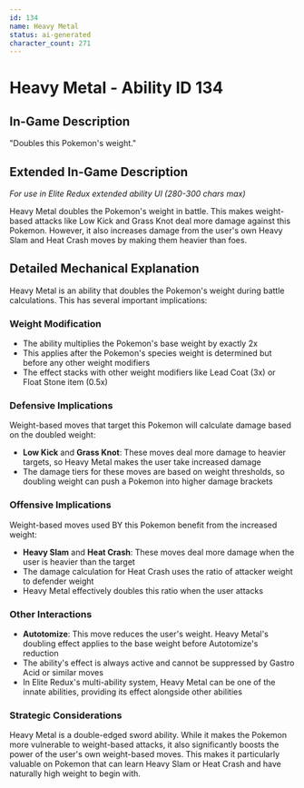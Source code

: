 ```yaml
---
id: 134
name: Heavy Metal
status: ai-generated
character_count: 271
---
```


# Heavy Metal - Ability ID 134

## In-Game Description
"Doubles this Pokemon's weight."

## Extended In-Game Description
*For use in Elite Redux extended ability UI (280-300 chars max)*

Heavy Metal doubles the Pokemon's weight in battle. This makes weight-based attacks like Low Kick and Grass Knot deal more damage against this Pokemon. However, it also increases damage from the user's own Heavy Slam and Heat Crash moves by making them heavier than foes.

## Detailed Mechanical Explanation
Heavy Metal is an ability that doubles the Pokemon's weight during battle calculations. This has several important implications:

### Weight Modification
- The ability multiplies the Pokemon's base weight by exactly 2x
- This applies after the Pokemon's species weight is determined but before any other weight modifiers
- The effect stacks with other weight modifiers like Lead Coat (3x) or Float Stone item (0.5x)

### Defensive Implications
Weight-based moves that target this Pokemon will calculate damage based on the doubled weight:
- **Low Kick** and **Grass Knot**: These moves deal more damage to heavier targets, so Heavy Metal makes the user take increased damage
- The damage tiers for these moves are based on weight thresholds, so doubling weight can push a Pokemon into higher damage brackets

### Offensive Implications
Weight-based moves used BY this Pokemon benefit from the increased weight:
- **Heavy Slam** and **Heat Crash**: These moves deal more damage when the user is heavier than the target
- The damage calculation for Heat Crash uses the ratio of attacker weight to defender weight
- Heavy Metal effectively doubles this ratio when the user attacks

### Other Interactions
- **Autotomize**: This move reduces the user's weight. Heavy Metal's doubling effect applies to the base weight before Autotomize's reduction
- The ability's effect is always active and cannot be suppressed by Gastro Acid or similar moves
- In Elite Redux's multi-ability system, Heavy Metal can be one of the innate abilities, providing its effect alongside other abilities

### Strategic Considerations
Heavy Metal is a double-edged sword ability. While it makes the Pokemon more vulnerable to weight-based attacks, it also significantly boosts the power of the user's own weight-based moves. This makes it particularly valuable on Pokemon that can learn Heavy Slam or Heat Crash and have naturally high weight to begin with.